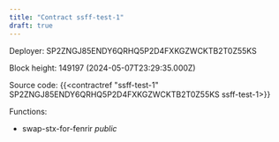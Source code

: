 ```yaml
---
title: "Contract ssff-test-1"
draft: true
---
```

Deployer: SP2ZNGJ85ENDY6QRHQ5P2D4FXKGZWCKTB2T0Z55KS


 



Block height: 149197 (2024-05-07T23:29:35.000Z)

Source code: {{<contractref "ssff-test-1" SP2ZNGJ85ENDY6QRHQ5P2D4FXKGZWCKTB2T0Z55KS ssff-test-1>}}

Functions:

* swap-stx-for-fenrir _public_
